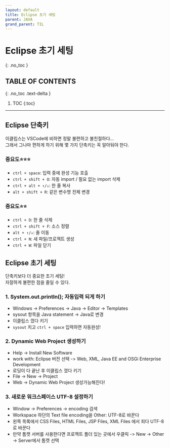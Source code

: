 ```yaml
---
layout: default
title: Eclipse 초기 세팅
parent: JAVA 
grand_parent: TIL
---
```


# Eclipse 초기 세팅
{: .no_toc }

## TABLE OF CONTENTS
{: .no_toc .text-delta }

1. TOC
{:toc}

---
## Eclipse 단축키
이클립스는 VSCode에 비하면 정말 불편하고 불친절하다...  
그래서 그나마 편하게 하기 위해 몇 가지 단축키는 꼭 알아둬야 한다.
### 중요도⭐⭐⭐
* `ctrl + space`: 입력 중에 완성 기능 호출
* `ctrl + shift + O`: 자동 import / 필요 없는 import 삭제
* `ctrl + alt + ↑/↓`: 한 줄 복사
* `alt + shift + R`: 같은 변수명 전체 변경


### 중요도⭐⭐
* `ctrl + D`: 한 줄 삭제
* `ctrl + shift + F`: 소스 정렬
* `alt + ↑/↓`: 줄 이동
* `ctrl + N`: 새 파일/프로젝트 생성
* `ctrl + W`: 파일 닫기


## Eclipse 초기 세팅
단축키보다 더 중요한 초기 세팅!  
자잘하게 불편한 점을 줄일 수 있다.

### 1. System.out.println(); 자동입력 되게 하기
* Windows -> Preferences -> Java -> Editor -> Templates 
* sysout 항목을 Java statement -> Java로 변경
* 이클립스 껐다 키기
* `sysout` 치고 `ctrl + space` 입력하면 자동완성!

### 2. Dynamic Web Project 생성하기
* Help -> Install New Software
* work with: Eclipse 버전 선택 -> Web, XML, Java EE and OSGi Enterprise Development
* 로딩이 다 끝난 후 이클립스 껐다 키기
* File -> New -> Project
* Web -> Dynamic Web Project 생성가능해진다!

### 3. 새로운 워크스페이스 UTF-8 설정하기
* Window -> Preferences -> encoding 검색
* Workspace 하단의 Text file encoding을 Other: UTF-8로 바꾼다
* 왼쪽 목록에서 CSS Files, HTML Files, JSP Files, XML Files 에서 죄다 UTF-8로 바꾼다
* 만약 톰캣 서버를 사용한다면 프로젝트 폴더 있는 곳에서 우클릭 -> New -> Other -> Server에서 톰캣 선택